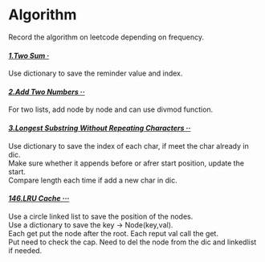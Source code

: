 # Algorithm
Record the algorithm on leetcode depending on frequency.

#### [*1.Two Sum ·*](https://github.com/xiaohai0520/Algorithm/blob/master/algorithms/1.%20two%20sum.py)
Use dictionary to save the reminder value and index.

#### [*2.Add Two Numbers ··*](https://github.com/xiaohai0520/Algorithm/blob/master/algorithms/2.%20Add%20Two%20Numbers.py)
For two lists, add node by node and can use divmod function.

#### [*3.Longest Substring Without Repeating Characters ··*](https://github.com/xiaohai0520/Algorithm/blob/master/algorithms/3.%20Longest%20Substring%20Without%20Repeating%20Characters.py)
Use dictionary to save the index of each char, if meet the char already in dic.  
Make sure whether it appends before or afrer start position, update the start.   
Compare length each time if add a new char in dic.

#### [*146.LRU Cache ···*](https://github.com/xiaohai0520/Algorithm/blob/master/algorithms/2.%20Add%20Two%20Numbers.py)
Use a circle linked list to save the position of the nodes.   
Use a dictionary to save the key -> Node(key,val).  
Each get put the node after the root. Each reput val call the get.  
Put need to check the cap. Need to del the node from the dic and linkedlist if needed.
